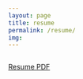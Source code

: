 ```yaml
---
layout: page
title: resume
permalink: /resume/
img:
---
```

</div>
<div class="img_row">
	<img class="col three" src="{{ site.baseurl }}/img/resume.jpg" alt="" title="resume"/>
</div>


[Resume PDF](https://drive.google.com/file/d/1WV-Wce-Mf8B15m-7im-UhYFCg1vpSOod/view?usp=sharing)
